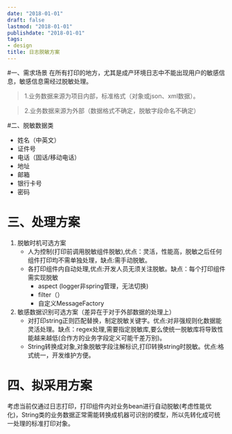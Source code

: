 ```yaml
---
date: "2018-01-01"
draft: false
lastmod: "2018-01-01"
publishdate: "2018-01-01"
tags:
- design
title: 日志脱敏方案
---
```

#一、需求场景 
在所有打印的地方，尤其是成产环境日志中不能出现用户的敏感信息，敏感信息需经过脱敏处理。
> 
> 1.业务数据来源为项目内部，标准格式（对象或json、xml数据）。

> 2.业务数据来源为外部（数据格式不确定，脱敏字段命名不确定）


#二、脱敏数据类
* 姓名（中英文）
* 证件号
* 电话（固话/移动电话）
* 地址
* 邮箱
* 银行卡号
* 密码

# 三、处理方案
1. 脱敏时机可选方案
	* 人为控制(打印前调用脱敏组件脱敏),优点：灵活，性能高，脱敏之后任何组件打印均不需单独处理，缺点:需手动脱敏。
	* 各打印组件内自动处理,优点:开发人员无须关注脱敏。缺点：每个打印组件需实现脱敏
		* aspect (logger非spring管理，无法切换)
		* filter（）
		* 自定义MessageFactory
2. 敏感数据识别可选方案（差异在于对于外部数据的处理上）
	* 对打印string正则匹配替换，制定脱敏关键字。优点:对非强规则化数据能灵活处理。缺点：regex处理,需要指定脱敏库,要么使统一脱敏库将导致性能越来越低(合作方的业务字段定义可能千差万别)。
	* String转换成对象,对象脱敏字段注解标识,打印转换string时脱敏。优点:格式统一，开发维护方便。

# 四、拟采用方案
考虑当前仅通过日志打印，打印组件内对业务bean进行自动脱敏(考虑性能优化)，String类的业务数据正常需能转换成机器可识别的模型，所以先转化成可统一处理的标准打印对象。





